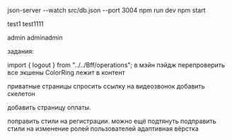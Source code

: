 json-server --watch src/db.json --port 3004
npm run dev
npm start

test1
test1111

admin
adminadmin

задания:

import { logout } from "../../Bff/operations";  в мэйн пэйдж
перепроверить все экшены
ColorRing  лежит в контент

приватные страницы спросить ссылку на видеозвонок
добавить скелетон


<!-- добавить корзину в локал сторэдж -->
добавить страницу оплаты.





поправить стили на регистрации. можно ещё подтянуть
подправить стили на изменение ролей пользователей
адаптивная вёрстка